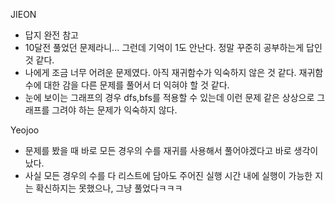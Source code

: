 JIEON
- 답지 완전 참고       
- 10달전 풀었던 문제라니... 그런데 기억이 1도 안난다. 정말 꾸준히 공부하는게 답인 것 같다.         
- 나에게 조금 너무 어려운 문제였다. 아직 재귀함수가 익숙하지 않은 것 같다. 재귀함수에 대한 감을 다른 문제를 풀어서 더 익혀야 할 것 같다.     
- 눈에 보이는 그래프의 경우 dfs,bfs를 적용할 수 있는데 이런 문제 같은 상상으로 그래프를 그려야 하는 문제가 익숙하지 않다. 

Yeojoo
- 문제를 봤을 때 바로 모든 경우의 수를 재귀를 사용해서 풀어야겠다고 바로 생각이 났다.
- 사실 모든 경우의 수를 다 리스트에 담아도 주어진 실행 시간 내에 실행이 가능한 지는 확신하지는 못했으나, 그냥 풀었다ㅋㅋㅋ